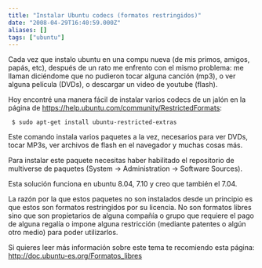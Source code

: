 ```yaml
---
title: "Instalar Ubuntu codecs (formatos restringidos)"
date: "2008-04-29T16:40:59.000Z"
aliases: []
tags: ["ubuntu"]
---
```


Cada vez que instalo ubuntu en una compu nueva (de mis primos, amigos, papás, etc), después de un rato me enfrento con el mismo problema: me llaman diciéndome que no pudieron tocar alguna canción (mp3), o ver alguna película (DVDs), o descargar un video de youtube (flash).

Hoy encontré una manera fácil de instalar varios codecs de un jalón en la página de https://help.ubuntu.com/community/RestrictedFormats:

<code> $ sudo apt-get install ubuntu-restricted-extras </code>

<!--break-->

Este comando instala varios paquetes a la vez, necesarios para ver DVDs, tocar MP3s, ver archivos de flash en el navegador y muchas cosas más.

Para instalar este paquete necesitas haber habilitado el repositorio de multiverse de paquetes (System -> Administration -> Software Sources).

Esta solución funciona en ubuntu 8.04, 7.10 y creo que también el 7.04.

La razón por la que estos paquetes no son instalados desde un principio es que estos son formatos restringidos por su licencia. No son formatos libres sino que son propietarios de alguna compañía o grupo que requiere el pago de alguna regalía o impone alguna restricción (mediante patentes o algún otro medio) para poder utilizarlos.

Si quieres leer más información sobre este tema te recomiendo esta página: http://doc.ubuntu-es.org/Formatos_libres